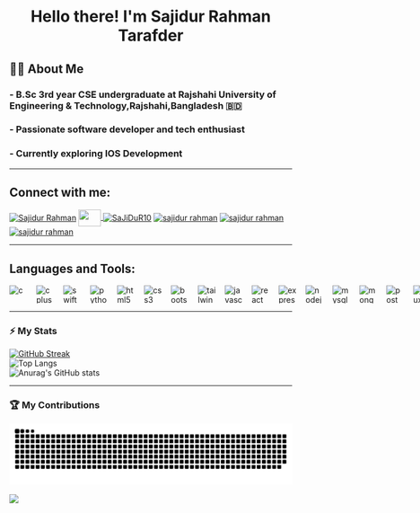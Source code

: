 <h1 align="center">Hello there! I'm Sajidur Rahman Tarafder </h1>

<h2>👨‍💻 About Me</h2>
<h3> - B.Sc 3rd year CSE undergraduate at Rajshahi University of Engineering & Technology,Rajshahi,Bangladesh 🇧🇩 </h3>
<h3> - Passionate software developer and tech enthusiast </h3>
<h3> - Currently exploring IOS Development</h3>

 ---
<h2 align="left">Connect with me:</h2>
<p align="left">
<a href="https://www.facebook.com/sajidur.rahman.3158652" target="blank"><img align="center" src="https://cdn.simpleicons.org/facebook" alt="Sajidur Rahman" height="30" width="40" /></a>
<a href="mailto:sajidurrahmantarafder@gmail.com" target="blank" >
    <img align="center" height="30" width="40" src="https://cdn.simpleicons.org/gmail" />
</a>
<a href="https://codeforces.com/profile/sajidur10" target="blank"><img align="center" src="https://cdn.simpleicons.org/codeforces" alt="SaJiDuR10" height="30" width="40" /></a>
<a href="https://www.linkedin.com/in/sajidur-rahman-910b28235/" target="blank"><img align="center" src="https://cdn.simpleicons.org/linkedin/white" alt="sajidur rahman" height="30" width="40" /></a>
<a href="https://www.hackerrank.com/profile/sajidurrahmanta1" target="blank"><img align="center" src="https://cdn.simpleicons.org/hackerrank" alt="sajidur rahman" height="30" width="40" /></a>
<a href="https://leetcode.com/u/sajidurrahmantarafder/" target="blank"><img align="center" src="https://cdn.simpleicons.org/leetcode" alt="sajidur rahman" height="30" width="40" /></a>
</p>

 ---
<h2 align="left"> Languages and Tools:</h2>
<div style="display:flex; flex-direction:row; gap:16px;">
  <img height="32" width="32" src="https://cdn.simpleicons.org/c/green" alt="c" />
  <img height="32" width="32" src="https://cdn.simpleicons.org/cplusplus" alt="cplusplus" />
  <img height="32" width="32" src="https://cdn.simpleicons.org/swift" alt="swift" />
  <img height="32" width="32" src="https://cdn.simpleicons.org/python" alt="python" />
  <img height="32" width="32" src="https://cdn.simpleicons.org/html5" alt="html5" />
  <img height="32" width="32" src="https://cdn.simpleicons.org/css3" alt="css3" />
  <img height="32" width="32" src="https://cdn.simpleicons.org/bootstrap" alt="bootstrap" />
  <img height="32" width="32" src="https://cdn.simpleicons.org/tailwindcss" alt="tailwind" />
  <img height="32" width="32" src="https://cdn.simpleicons.org/javascript" alt="javascript" />
  <img height="32" width="32" src="https://cdn.simpleicons.org/react" alt="react" />
  <img height="32" width="32" src="https://cdn.simpleicons.org/express/cyan" alt="express" />
  <img height="32" width="32" src="https://cdn.simpleicons.org/nodedotjs" alt="nodejs" />
  <img height="32" width="32" src="https://cdn.simpleicons.org/mysql" alt="mysql" />
  <img height="32" width="32" src="https://cdn.simpleicons.org/mongodb" alt="mongodb" />
  <img height="32" width="32" src="https://cdn.simpleicons.org/postman" alt="postman" />
  <img height="32" width="32" src="https://cdn.simpleicons.org/linux" alt="linux" />
  <img height="32" width="32" src="https://cdn.simpleicons.org/git" alt="git" />
  <img height="32" width="32" src="https://cdn.simpleicons.org/arduino" alt="arduino" />
  <img height="32" width="32" src="https://cdn.simpleicons.org/gnubash" alt="bash" />
</div>

 ---
### ⚡ My Stats

[![GitHub Streak](https://streak-stats.demolab.com?user=sajidur-rahman154&theme=highcontrast&hide_border=true&border_radius=10&exclude_days=Fri%2CSat)](https://git.io/streak-stats)<br>
![Top Langs](https://github-readme-stats.vercel.app/api/top-langs?username=sajidur-rahman154&show_icons=true&locale=en&layout=compact&theme=vision-friendly-dark&hide_border=true&card_width=495&border_radius=10)<br>
![Anurag's GitHub stats](https://github-readme-stats.vercel.app/api?username=sajidur-rahman154&show_icons=true&locale=en&theme=vision-friendly-dark&card_width=495&hide_border=true&border_radius=10)

 ---
### 🏆 My Contributions

<img alt="GitHub Snake" src="https://raw.githubusercontent.com/sajidur-rahman154/sajidur-rahman154/output/github-snake-dark.svg" />

![](https://hit.yhype.me/github/profile?user_id=64137998)

